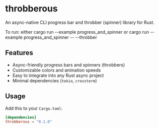 # throbberous

An async-native CLI progress bar and throbber (spinner) library for Rust.

To run: either cargo run --example progress_and_spinner or cargo run --example progress_and_spinner --  --throbber  

## Features

- Async-friendly progress bars and spinners (throbbers)
- Customizable colors and animation speeds
- Easy to integrate into any Rust async project
- Minimal dependencies (`tokio`, `crossterm`)

## Usage

Add this to your `Cargo.toml`:

```toml
[dependencies]
throbberous = "0.1.0"

